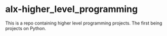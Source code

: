 # alx-higher_level_programming

This is a repo containing higher level programming projects. The first being projects on Python.
